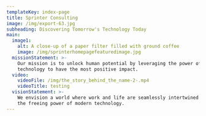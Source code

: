 ```yaml
---
templateKey: index-page
title: Sprinter Consulting
image: /img/export-63.jpg
subheading: Discovering Tomorrow's Technology Today
main:
  image1:
    alt: A close-up of a paper filter filled with ground coffee
    image: /img/sprinterhomepagefeaturedimage.jpg
  missionStatement: >-
    Our mission is to unlock human potential by leveraging the power of
    technology to have the most positive impact.
  video:
    videoFile: /img/the_story_behind_the_name-2-.mp4
    videoTitle: testing
  visionStatement: >-
    We envision a world where work and life are seamlessly intertwined through
    the freeing power of modern technology.
---
```



